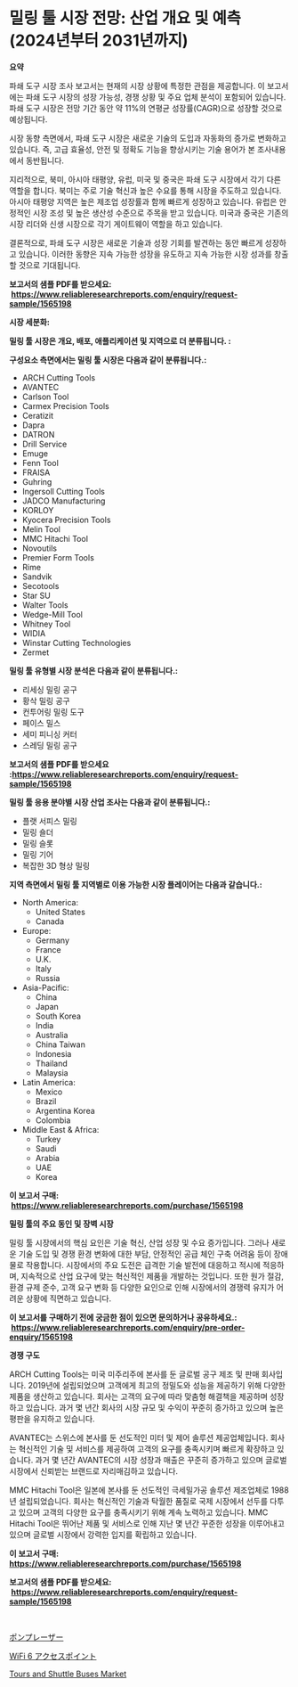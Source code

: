<p><h1>밀링 툴 시장 전망: 산업 개요 및 예측 (2024년부터 2031년까지)</h1></p><p><strong>요약</strong></p>
<p><p>파쇄 도구 시장 조사 보고서는 현재의 시장 상황에 특정한 관점을 제공합니다. 이 보고서에는 파쇄 도구 시장의 성장 가능성, 경쟁 상황 및 주요 업체 분석이 포함되어 있습니다. 파쇄 도구 시장은 전망 기간 동안 약 11%의 연평균 성장률(CAGR)으로 성장할 것으로 예상됩니다.</p><p>시장 동향 측면에서, 파쇄 도구 시장은 새로운 기술의 도입과 자동화의 증가로 변화하고 있습니다. 즉, 고급 효율성, 안전 및 정확도 기능을 향상시키는 기술 용어가 본 조사내용에서 동반됩니다.</p><p>지리적으로, 북미, 아시아 태평양, 유럽, 미국 및 중국은 파쇄 도구 시장에서 각기 다른 역할을 합니다. 북미는 주로 기술 혁신과 높은 수요를 통해 시장을 주도하고 있습니다. 아시아 태평양 지역은 높은 제조업 성장률과 함께 빠르게 성장하고 있습니다. 유럽은 안정적인 시장 조성 및 높은 생산성 수준으로 주목을 받고 있습니다. 미국과 중국은 기존의 시장 리더와 신생 시장으로 각기 게이트웨이 역할을 하고 있습니다.</p><p>결론적으로, 파쇄 도구 시장은 새로운 기술과 성장 기회를 발견하는 동안 빠르게 성장하고 있습니다. 이러한 동향은 지속 가능한 성장을 유도하고 지속 가능한 시장 성과를 창출할 것으로 기대됩니다.</p></p>
<p><strong>보고서의 샘플 PDF를 받으세요: &nbsp;<a href="https://www.reliableresearchreports.com/enquiry/request-sample/1565198">https://www.reliableresearchreports.com/enquiry/request-sample/1565198</a></strong></p>
<p><strong>시장 세분화:</strong></p>
<p><strong> 밀링 툴 시장은 개요, 배포, 애플리케이션 및 지역으로 더 분류됩니다. :</strong></p>
<p><strong>구성요소 측면에서는 밀링 툴 시장은 다음과 같이 분류됩니다.:</strong></p>
<p><ul><li>ARCH Cutting Tools</li><li>AVANTEC</li><li>Carlson Tool</li><li>Carmex Precision Tools</li><li>Ceratizit</li><li>Dapra</li><li>DATRON</li><li>Drill Service</li><li>Emuge</li><li>Fenn Tool</li><li>FRAISA</li><li>Guhring</li><li>Ingersoll Cutting Tools</li><li>JADCO Manufacturing</li><li>KORLOY</li><li>Kyocera Precision Tools</li><li>Melin Tool</li><li>MMC Hitachi Tool</li><li>Novoutils</li><li>Premier Form Tools</li><li>Rime</li><li>Sandvik</li><li>Secotools</li><li>Star SU</li><li>Walter Tools</li><li>Wedge-Mill Tool</li><li>Whitney Tool</li><li>WIDIA</li><li>Winstar Cutting Technologies</li><li>Zermet</li></ul></p>
<p><strong> 밀링 툴 유형별 시장 분석은 다음과 같이 분류됩니다.:</strong></p>
<p><ul><li>리세싱 밀링 공구</li><li>황삭 밀링 공구</li><li>컨투어링 밀링 도구</li><li>페이스 밀스</li><li>세미 피니싱 커터</li><li>스레딩 밀링 공구</li></ul></p>
<p><strong>보고서의 샘플 PDF를 받으세요 :<a href="https://www.reliableresearchreports.com/enquiry/request-sample/1565198">https://www.reliableresearchreports.com/enquiry/request-sample/1565198</a></strong></p>
<p><strong> 밀링 툴 응용 분야별 시장 산업 조사는 다음과 같이 분류됩니다.:</strong></p>
<p><ul><li>플랫 서피스 밀링</li><li>밀링 숄더</li><li>밀링 슬롯</li><li>밀링 기어</li><li>복잡한 3D 형상 밀링</li></ul></p>
<p><strong>지역 측면에서 밀링 툴 지역별로 이용 가능한 시장 플레이어는 다음과 같습니다.:</strong></p>
<p><ul>
    <li>
        North America:
        <ul>
            <li>United States</li>
            <li>Canada</li>
        </ul>
    </li>
    <li>
        Europe:
        <ul>
            <li>Germany</li>
            <li>France</li>
            <li>U.K.</li>
            <li>Italy</li>
            <li>Russia</li>
        </ul>
    </li>
    <li>
        Asia-Pacific:
        <ul>
            <li>China</li>
            <li>Japan</li>
            <li>South Korea</li>
            <li>India</li>
            <li>Australia</li>
            <li>China Taiwan</li>
            <li>Indonesia</li>
            <li>Thailand</li>
            <li>Malaysia</li>
        </ul>
    </li>
    <li>
        Latin America:
        <ul>
            <li>Mexico</li>
            <li>Brazil</li>
            <li>Argentina Korea</li>
            <li>Colombia</li>
        </ul>
    </li>
    <li>
        Middle East & Africa:
        <ul>
            <li>Turkey</li>
            <li>Saudi</li>
            <li>Arabia</li>
            <li>UAE</li>
            <li>Korea</li>
        </ul>
    </li>
    </ul></p>
<p><strong>이 보고서 구매: &nbsp;<a href="https://www.reliableresearchreports.com/purchase/1565198">https://www.reliableresearchreports.com/purchase/1565198</a></strong></p>
<p><strong>밀링 툴의 주요 동인 및 장벽 시장</strong></p>
<p><p>밀링 툴 시장에서의 핵심 요인은 기술 혁신, 산업 성장 및 수요 증가입니다. 그러나 새로운 기술 도입 및 경쟁 환경 변화에 대한 부담, 안정적인 공급 체인 구축 어려움 등이 장애물로 작용합니다. 시장에서의 주요 도전은 급격한 기술 발전에 대응하고 적시에 적응하며, 지속적으로 산업 요구에 맞는 혁신적인 제품을 개발하는 것입니다. 또한 원가 절감, 환경 규제 준수, 고객 요구 변화 등 다양한 요인으로 인해 시장에서의 경쟁력 유지가 어려운 상황에 직면하고 있습니다.</p></p>
<p><strong>이 보고서를 구매하기 전에 궁금한 점이 있으면 문의하거나 공유하세요.: &nbsp;<a href="https://www.reliableresearchreports.com/enquiry/pre-order-enquiry/1565198">https://www.reliableresearchreports.com/enquiry/pre-order-enquiry/1565198</a></strong></p>
<p><strong>경쟁 구도</strong></p>
<p><p>ARCH Cutting Tools는 미국 미주리주에 본사를 둔 글로벌 공구 제조 및 판매 회사입니다. 2019년에 설립되었으며 고객에게 최고의 정밀도와 성능을 제공하기 위해 다양한 제품을 생산하고 있습니다. 회사는 고객의 요구에 따라 맞춤형 해결책을 제공하며 성장하고 있습니다. 과거 몇 년간 회사의 시장 규모 및 수익이 꾸준히 증가하고 있으며 높은 평판을 유지하고 있습니다.</p><p>AVANTEC는 스위스에 본사를 둔 선도적인 미터 및 제어 솔루션 제공업체입니다. 회사는 혁신적인 기술 및 서비스를 제공하여 고객의 요구를 충족시키며 빠르게 확장하고 있습니다. 과거 몇 년간 AVANTEC의 시장 성장과 매출은 꾸준히 증가하고 있으며 글로벌 시장에서 신뢰받는 브랜드로 자리매김하고 있습니다.</p><p>MMC Hitachi Tool은 일본에 본사를 둔 선도적인 극세밀가공 솔루션 제조업체로 1988년 설립되었습니다. 회사는 혁신적인 기술과 탁월한 품질로 국제 시장에서 선두를 다투고 있으며 고객의 다양한 요구를 충족시키기 위해 계속 노력하고 있습니다. MMC Hitachi Tool은 뛰어난 제품 및 서비스로 인해 지난 몇 년간 꾸준한 성장을 이루어내고 있으며 글로벌 시장에서 강력한 입지를 확립하고 있습니다.</p></p>
<p><strong>이 보고서 구매: &nbsp; <a href="https://www.reliableresearchreports.com/purchase/1565198">https://www.reliableresearchreports.com/purchase/1565198</a></strong></p>
<p><strong>보고서의 샘플 PDF를 받으세요: &nbsp;<a href="https://www.reliableresearchreports.com/enquiry/request-sample/1565198">https://www.reliableresearchreports.com/enquiry/request-sample/1565198</a></strong><strong></strong></p>
<p>&nbsp;</p>
<p><p><a href="https://github.com/vlcostes/Market-Research-Report-List-1/blob/main/96216145736.md">ポンプレーザー</a></p><p><a href="https://github.com/EstaSprer20231/Market-Research-Report-List-1/blob/main/15238975737.md">WiFi 6 アクセスポイント</a></p><p><a href="https://extreme-scabiosa-c81.notion.site/Tours-and-Shuttle-Buses-Market-Size-Growth-Outlook-from-2024-to-2031-projecting-at-Market-s-Trends-0f1d5dc21d394f3cb2e5e2efa1d8bed2">Tours and Shuttle Buses Market</a></p></p>